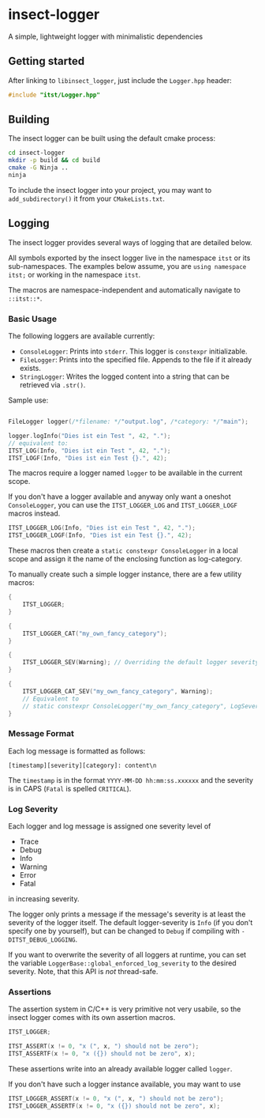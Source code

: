 # insect-logger
A simple, lightweight logger with minimalistic dependencies

## Getting started

After linking to `libinsect_logger`, just include the `Logger.hpp` header:

```C++
#include "itst/Logger.hpp"
```

## Building

The insect logger can be built using the default cmake process:

```Bash
cd insect-logger
mkdir -p build && cd build
cmake -G Ninja ..
ninja
```

To include the insect logger into your project, you may want to `add_subdirectory()` it from your `CMakeLists.txt`.

## Logging

The insect logger provides several ways of logging that are detailed below.

All symbols exported by the insect logger live in the namespace `itst` or its sub-namespaces.
The examples below assume, you are `using namespace itst;` or working in the namespace `itst`.

The macros are namespace-independent and automatically navigate to `::itst::*`.

### Basic Usage

The following loggers are available currently:

- `ConsoleLogger`: Prints into `stderr`. This logger is `constexpr` initializable.
- `FileLogger`: Prints into the specified file. Appends to the file if it already exists.
- `StringLogger`: Writes the logged content into a string that can be retrieved via `.str()`.

Sample use:

```C++

FileLogger logger(/*filename: */"output.log", /*category: */"main");

logger.logInfo("Dies ist ein Test ", 42, ".");
// equivalent to:
ITST_LOG(Info, "Dies ist ein Test ", 42, ".");
ITST_LOGF(Info, "Dies ist ein Test {}.", 42);
```

The macros require a logger named `logger` to be available in the current scope.

If you don't have a logger available and anyway only want a oneshot `ConsoleLogger`, you can use the `ITST_LOGGER_LOG` and `ITST_LOGGER_LOGF` macros instead.

```C++
ITST_LOGGER_LOG(Info, "Dies ist ein Test ", 42, ".");
ITST_LOGGER_LOGF(Info, "Dies ist ein Test {}.", 42);
```

These macros then create a `static constexpr ConsoleLogger` in a local scope and assign it the name of the enclosing function as log-category.

To manually create such a simple logger instance, there are a few utility macros:

```C++
{
    ITST_LOGGER;
}

{
    ITST_LOGGER_CAT("my_own_fancy_category");
}

{
    ITST_LOGGER_SEV(Warning); // Overriding the default logger severity
}

{
    ITST_LOGGER_CAT_SEV("my_own_fancy_category", Warning); 
    // Equivalent to
    // static constexpr ConsoleLogger("my_own_fancy_category", LogSeverity::Warning);
}
```
### Message Format

Each log message is formatted as follows:

`[timestamp][severity][category]: content\n`

The `timestamp` is in the format `YYYY-MM-DD hh:mm:ss.xxxxxx` and the severity is in CAPS (`Fatal` is spelled `CRITICAL`).

### Log Severity

Each logger and log message is assigned one severity level of

- Trace
- Debug
- Info
- Warning
- Error
- Fatal

in increasing severity.

The logger only prints a message if the message's severity is at least the severity of the logger itself.
The default logger-severity is `Info` (if you don't specify one by yourself), but can be changed to `Debug` if compiling with `-DITST_DEBUG_LOGGING`.

If you want to overwrite the severity of all loggers at runtime, you can set the variable `LoggerBase::global_enforced_log_severity` to the desired severity.
Note, that this API is *not* thread-safe.

### Assertions

The assertion system in C/C++ is very primitive not very usabile, so the insect logger comes with its own assertion macros.

```C++
ITST_LOGGER;

ITST_ASSERT(x != 0, "x (", x, ") should not be zero");
ITST_ASSERTF(x != 0, "x ({}) should not be zero", x);
```

These assertions write into an already available logger called `logger`.

If you don't have such a logger instance available, you may want to use

```C++
ITST_LOGGER_ASSERT(x != 0, "x (", x, ") should not be zero");
ITST_LOGGER_ASSERTF(x != 0, "x ({}) should not be zero", x);
```
